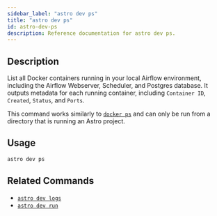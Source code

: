```yaml
---
sidebar_label: "astro dev ps"
title: "astro dev ps"
id: astro-dev-ps
description: Reference documentation for astro dev ps.
---
```


## Description

List all Docker containers running in your local Airflow environment, including the Airflow Webserver, Scheduler, and Postgres database. It outputs metadata for each running container, including `Container ID`, `Created`, `Status`, and `Ports`.

This command works similarly to [`docker ps`](https://docs.docker.com/engine/reference/commandline/ps/) and can only be run from a directory that is running an Astro project.

## Usage

```sh
astro dev ps
```

## Related Commands

- [`astro dev logs`](cli/astro-dev-logs.md)
- [`astro dev run`](cli/astro-dev-run.md)
